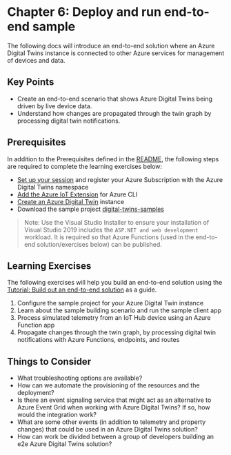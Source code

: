 # Chapter 6: Deploy and run end-to-end sample

The following docs will introduce an end-to-end solution where an Azure Digital Twins instance is connected to other Azure services for management of devices and data.

## Key Points

- Create an end-to-end scenario that shows Azure Digital Twins being driven by live device data.
- Understand how changes are propagated through the twin graph by processing digital twin notifications.

## Prerequisites

In addition to the Prerequisites defined in the [README](README.md), the following steps are required to complete the learning exercises below:

- [Set up your session](https://docs.microsoft.com/en-us/azure/digital-twins/tutorial-end-to-end#set-up-cloud-shell-session) and register your Azure Subscription with the Azure Digital Twins namespace
- [Add the Azure IoT Extension](https://docs.microsoft.com/en-us/azure/digital-twins/how-to-use-cli#get-the-extension) for Azure CLI
- [Create an Azure Digital Twin](https://docs.microsoft.com/en-us/azure/digital-twins/how-to-set-up-instance-cli#create-the-azure-digital-twins-instance) instance
- Download the sample project [digital-twins-samples](https://docs.microsoft.com/en-us/azure/digital-twins/tutorial-end-to-end#get-required-resources)

> Note: Use the Visual Studio Installer to ensure your installation of Visual Studio 2019 includes the `ASP.NET and web development` workload. It is required so that Azure Functions (used in the end-to-end solution/exercises below) can be published.

## Learning Exercises

The following exercises will help you build an end-to-end solution using the [Tutorial: Build out an end-to-end solution](https://docs.microsoft.com/en-us/azure/digital-twins/tutorial-end-to-end) as a guide.

1. Configure the sample project for your Azure Digital Twin instance
2. Learn about the sample building scenario and run the sample client app
3. Process simulated telemetry from an IoT Hub device using an Azure Function app
4. Propagate changes through the twin graph, by processing digital twin notifications with Azure Functions, endpoints, and routes

## Things to Consider

- What troubleshooting options are available?
- How can we automate the provisioning of the resources and the deployment?
- Is there an event signaling service that might act as an alternative to Azure Event Grid when working with Azure Digital Twins? If so, how would the integration work?
- What are some other events (in addition to telemetry and property changes) that could be used in an Azure Digital Twins solution?
- How can work be divided between a group of developers building an e2e Azure Digital Twins solution?
